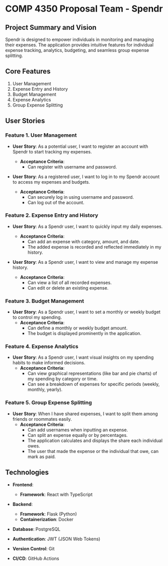 # COMP 4350 Proposal Team - Spendr

## Project Summary and Vision

Spendr is designed to empower individuals in monitoring and managing their expenses. The application provides intuitive features for individual expense tracking, analytics, budgeting, and seamless group expense splitting.

## Core Features

1. User Management
2. Expense Entry and History
3. Budget Management
4. Expense Analytics
5. Group Expense Splitting

## User Stories

### Feature 1. User Management

- **User Story**: As a potential user, I want to register an account with Spendr to start tracking my expenses.
  - **Acceptance Criteria**:
    - Can register with username and password.

- **User Story**: As a registered user, I want to log in to my Spendr account to access my expenses and budgets.
  - **Acceptance Criteria**:
    - Can securely log in using username and password.
    - Can log out of the account.

### Feature 2. Expense Entry and History

- **User Story**: As a Spendr user, I want to quickly input my daily expenses.
  - **Acceptance Criteria**:
    - Can add an expense with category, amount, and date.
    - The added expense is recorded and reflected immediately in my history.

- **User Story**: As a Spendr user, I want to view and manage my expense history.
  - **Acceptance Criteria**:
    - Can view a list of all recorded expenses.
    - Can edit or delete an existing expense.

### Feature 3. Budget Management

- **User Story**: As a Spendr user, I want to set a monthly or weekly budget to control my spending.
  - **Acceptance Criteria**:
    - Can define a monthly or weekly budget amount.
    - The budget is displayed prominently in the application.

### Feature 4. Expense Analytics

- **User Story**: As a Spendr user, I want visual insights on my spending habits to make informed decisions.
  - **Acceptance Criteria**:
    - Can view graphical representations (like bar and pie charts) of my spending by category or time.
    - Can see a breakdown of expenses for specific periods (weekly, monthly, yearly).

### Feature 5. Group Expense Splitting

- **User Story**: When I have shared expenses, I want to split them among friends or roommates easily.
  - **Acceptance Criteria**:
    - Can add usernames when inputting an expense.
    - Can split an expense equally or by percentages.
    - The application calculates and displays the share each individual owes.
    - The user that made the expense or the individual that owe, can mark as paid.

## Technologies

- **Frontend**:
  - **Framework**: React with TypeScript

- **Backend**:
  - **Framework**: Flask (Python)
  - **Containerization**: Docker

- **Database**: PostgreSQL

- **Authentication**: JWT (JSON Web Tokens)

- **Version Control**: Git

- **CI/CD**: GitHub Actions
